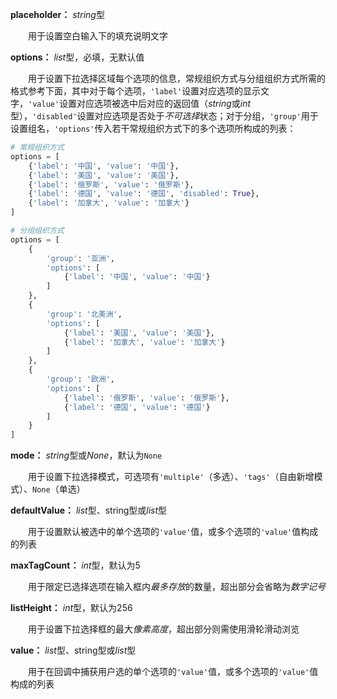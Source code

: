 **placeholder：** *string*型

　　用于设置空白输入下的填充说明文字

**options：** *list*型，必填，无默认值

　　用于设置下拉选择区域每个选项的信息，常规组织方式与分组组织方式所需的格式参考下面，其中对于每个选项，`'label'`设置对应选项的显示文字，`'value'`设置对应选项被选中后对应的返回值（*string*或*int*型），`'disabled'`设置对应选项是否处于*不可选择*状态；对于分组，`'group'`用于设置组名，`'options'`传入若干常规组织方式下的多个选项所构成的列表：

```Python
# 常规组织方式
options = [
    {'label': '中国', 'value': '中国'},
    {'label': '美国', 'value': '美国'},
    {'label': '俄罗斯', 'value': '俄罗斯'},
    {'label': '德国', 'value': '德国', 'disabled': True},
    {'label': '加拿大', 'value': '加拿大'}
]

# 分组组织方式
options = [
    {
        'group': '亚洲',
        'options': [
            {'label': '中国', 'value': '中国'}
        ]
    },
    {
        'group': '北美洲',
        'options': [
            {'label': '美国', 'value': '美国'},
            {'label': '加拿大', 'value': '加拿大'}
        ]
    },
    {
        'group': '欧洲',
        'options': [
            {'label': '俄罗斯', 'value': '俄罗斯'},
            {'label': '德国', 'value': '德国'}
        ]
    }
]
```

**mode：** *string*型或*None*，默认为`None`

　　用于设置下拉选择模式，可选项有`'multiple'`（多选）、`'tags'`（自由新增模式）、`None`（单选）

**defaultValue：** *list*型、string型或*list*型

　　用于设置默认被选中的单个选项的`'value'`值，或多个选项的`'value'`值构成的列表

**maxTagCount：** *int*型，默认为5

　　用于限定已选择选项在输入框内*最多存放*的数量，超出部分会省略为*数字记号*

**listHeight：** *int*型，默认为256

　　用于设置下拉选择框的最大*像素高度*，超出部分则需使用滑轮滑动浏览

**value：** *list*型、string型或*list*型

　　用于在回调中捕获用户选的单个选项的`'value'`值，或多个选项的`'value'`值构成的列表



